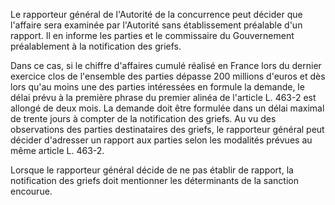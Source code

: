 Le rapporteur général de l'Autorité de la concurrence peut décider que l'affaire sera examinée par l'Autorité sans établissement préalable d'un rapport. Il en informe les parties et le commissaire du Gouvernement préalablement à la notification des griefs.


Dans ce cas, si le chiffre d'affaires cumulé réalisé en France lors du dernier exercice clos de l'ensemble des parties dépasse 200 millions d'euros et dès lors qu'au moins une des parties intéressées en formule la demande, le délai prévu à la première phrase du premier alinéa de l'article L. 463-2 est allongé de deux mois. La demande doit être formulée dans un délai maximal de trente jours à compter de la notification des griefs. Au vu des observations des parties destinataires des griefs, le rapporteur général peut décider d'adresser un rapport aux parties selon les modalités prévues au même article L. 463-2.  

  

Lorsque le rapporteur général décide de ne pas établir de rapport, la notification des griefs doit mentionner les déterminants de la sanction encourue.

